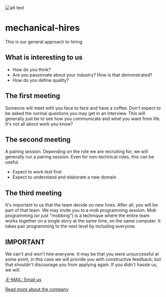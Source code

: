 ![alt text](./logo_wide_small_text-with-logo_dark.jpg "Mechanical Rock's Logo")
# mechanical-hires
This is our general approach to hiring

## What is interesting to us
- How do you think?
- Are you passionate about your industry? How is that demonstrated?
- How do you define quality?

## The first meeting
Someone will meet with you face to face and have a coffee. Don't expect to be asked the normal questions you may get in an interview. This will generally just be to see how you communicate and what you want from life. It's not all about work you know?

## The second meeting
A pairing session.
Depending on the role we are recruiting for, we will generally run a pairing session. Even for non-technical roles, this can be useful.
  - Expect to work test first
  - Expect to understand and elaborate a new domain

## The third meeting
It's important to us that the team decide on new hires. After all, you will be part of that team.
We may invite you to a mob programming session. Mob programming (or just "mobbing") is a technique where the entire team works together on a single story at the same time, on the same computer. It takes pair programming to the next level by including everyone.

## IMPORTANT
We can't and won't hire everyone. It may be that you were unsuccessful at some point, in this case we will provide you with constructive feedback; but that shouldn't discourage you from applying again. If you didn't hassle us, we will.

[:E-MAIL: Email us](mailto:contact@mechanicalrock.io)

[Read more about the company](https://www.linkedin.com/company/mechanical-rock/)
